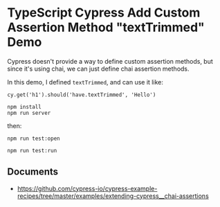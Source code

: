 TypeScript Cypress Add Custom Assertion Method "textTrimmed" Demo
=======================================================

Cypress doesn't provide a way to define custom assertion methods, but since it's using chai,
we can just define chai assertion methods.

In this demo, I defined `textTrimmed`, and can use it like:

```
cy.get('h1').should('have.textTrimmed', 'Hello')
```

```
npm install
npm run server
```

then:

```
npm run test:open

npm run test:run
```

Documents
----------
- https://github.com/cypress-io/cypress-example-recipes/tree/master/examples/extending-cypress__chai-assertions
